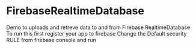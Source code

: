 # FirebaseRealtimeDatabase
Demo to uploads and retreve data to and from  Firebase RealtimeDatabase
To run this first register your app to firebase
Change the Default security RULE from firebase console and run
